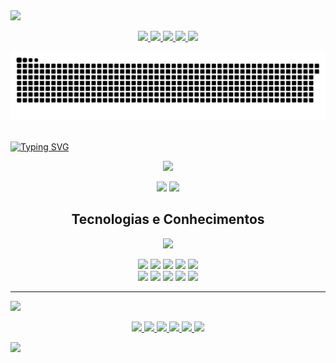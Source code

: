 <img src="https://capsule-render.vercel.app/api?type=waving&color=0:0bffff,100:6047FF&height=75" />
<p align="center">
  <a href="https://mailto:h3nrygoncalves@gmail.com">
    <img src="https://img.shields.io/badge/Gmail-D14836?style=for-the-badge&logo=gmail&logoColor=white" />
  </a>
<!--   <a href="https://www.instagram.com/henry_dbk">
    <img src="https://img.shields.io/badge/Instagram-E4405F?style=for-the-badge&logo=instagram&logoColor=white" />
  </a> -->
  <a href="https://wa.me/5511944556632">
    <img src="https://img.shields.io/badge/WhatsApp-25D366?style=for-the-badge&logo=whatsapp&logoColor=white" />
  </a>
  <a href="https://www.linkedin.com/in/henry-gonçalves-69168b337">
    <img src="https://img.shields.io/badge/LinkedIn-0A66C2?style=for-the-badge&logo=linkedin&logoColor=white" />
  </a>
  <a href="https://replit.com/@octanebt">
    <img src="https://img.shields.io/badge/replit-667881?style=for-the-badge&logo=replit&logoColor=orange" />
  </a>
  <a href="https://roadmap.sh/u/henrydbk">
    <img src="https://img.shields.io/badge/Roadmap-000000?style=for-the-badge&logo=roadmap.sh&logoColor=white" />
  </a>
</p>

<picture>
  <source
    media="(prefers-color-scheme: dark)"
    srcset="https://raw.githubusercontent.com/henrygoncalvess/henrygoncalvess/output/github-contribution-grid-snake-dark.svg"
  />
  <source
    media="(prefers-color-scheme: light)"
    srcset="https://raw.githubusercontent.com/henrygoncalvess/henrygoncalvess/output/github-contribution-grid-snake.svg"
  />
  <img
    alt="github contribution grid snake animation"
    src="https://raw.githubusercontent.com/henrygoncalvess/henrygoncalvess/output/github-contribution-grid-snake-dark.svg"
  />
</picture>

<br>
<br>

[![Typing SVG](https://readme-typing-svg.demolab.com/?lines=Henry+Gonçalves;Desenvolvedor+Back-End&center=true&vCenter=true&size=75&width=1050&color=0befff&font=VT323&duration=3000)](https://github.com/henrygoncalvess)

<p align="center">
  <img src="https://streak-stats.demolab.com?user=henrygoncalvess&locale=pt_BR&date_format=M%20j%5B%2C%20Y%5D&card_width=815&border=0BFFEF&ring=00FFD5&fire=00FFD5&sideNums=FFFFFF&currStreakNum=EBEBEB&currStreakLabel=00FFD5&dates=0000007C&background=45%2C0BFFEF%2C6047FF"/>
</p>

<p align="center">
  <img height=170 src="https://github-readme-stats.vercel.app/api?username=henrygoncalvess&include_all_commits=true&custom_title=Github%20Status%20-%20Henry%20Gonçalves&hide=issues,commits&show=prs_merged&show_icons=true&locale=pt-br&title_color=ffffff&text_color=fffffa&icon_color=002582&ring_color=00FFD5&border_color=0BFFEF&bg_color=35,0befff,6047FF&line_height=30&number_format=long&rank_icon=github"/>
  <img height=170 src="https://github-readme-stats.vercel.app/api/top-langs/?username=henrygoncalvess&langs_count=6&title_color=ffffff&text_color=fffffa&border_color=0BFFEF&bg_color=35,0befff,6047FF&locale=pt-br&card_width=320&layout=compact&size_weight=0.1&count_weight=0.1"/>
</p>

<h2 align=center>Tecnologias e Conhecimentos</h2>

<p align="center">
  <img src="https://skillicons.dev/icons?i=npm,redis,replit,git,html,postman,js,mongodb,nodejs,regex,vscode,powershell,typescript,css,bash,express,mysql,md&perline=9" />
<!--  linux, debian -->
</p>

<p align="center">
  <span><img src="https://img.shields.io/badge/Paradigma orientado a objeto (POO)-000000?style=flat-square"></span>
  <span><img src="https://img.shields.io/badge/SOLID-000000?style=flat-square"></span>
  <span><img src="https://img.shields.io/badge/ACID-000000?style=flat-square"></span>
  <span><img src="https://img.shields.io/badge/Programação Síncrona e Assíncrona-000000?style=flat-square"></span>
  <span><img src="https://img.shields.io/badge/Autenticação & Autorização-000000?style=flat-square"></span>
  <br>
  <span><img src="https://img.shields.io/badge/Estrutura de dados & Algoritmos-000000?style=flat-square"></span>
  <span><img src="https://img.shields.io/badge/UML-000000?style=flat-square"></span>
  <span><img src="https://img.shields.io/badge/Mermaid.js-000000?style=flat-square"></span>
  <span><img src="https://img.shields.io/badge/caching-000000?style=flat-square"></span>
  <span><img src="https://img.shields.io/badge/MVC-000000?style=flat-square"></span>
</p>

---

<img src="https://capsule-render.vercel.app/api?type=venom&height=155&text=Conhecimentos%20em%20prática&fontColor=ffffff&fontSize=27&stroke=000000&color=0:0befff,100:6047FF" />

<p align="center">
  <a href="https://github.com/henrygoncalvess/CRUD_MySQL">
    <img src="https://github-readme-stats.vercel.app/api/pin/?username=henrygoncalvess&repo=CRUD_MySQL&title_color=1cddff&text_color=ffffff&border_color=0BFFEF&bg_color=004666&icon_color=ffffff&description_lines_count=3"/>
  </a>
  <a href="https://github.com/henrygoncalvess/Authentications">
    <img src="https://github-readme-stats.vercel.app/api/pin/?username=henrygoncalvess&repo=Authentications&title_color=1cddff&text_color=ffffff&border_color=0BFFEF&bg_color=004666&icon_color=ffffff&description_lines_count=3"/>
  </a>
  <a href="https://github.com/henrygoncalvess/API_RESTful">
    <img src="https://github-readme-stats.vercel.app/api/pin/?username=henrygoncalvess&repo=API_RESTful&title_color=1cddff&text_color=ffffff&border_color=0BFFEF&bg_color=004666&icon_color=ffffff&description_lines_count=3"/>
  </a>
  <a href="https://github.com/henrygoncalvess/Powershell">
    <img src="https://github-readme-stats.vercel.app/api/pin/?username=henrygoncalvess&repo=Powershell&title_color=1cddff&text_color=ffffff&border_color=0BFFEF&bg_color=004666&icon_color=ffffff&description_lines_count=3"/>
  </a>
  <a href="https://github.com/henrygoncalvess/Caching">
    <img src="https://github-readme-stats.vercel.app/api/pin/?username=henrygoncalvess&repo=Caching&title_color=1cddff&text_color=ffffff&border_color=0BFFEF&bg_color=004666&icon_color=ffffff&description_lines_count=3"/>
  </a>
  <a href="https://github.com/henrygoncalvess/github_api">
    <img src="https://github-readme-stats.vercel.app/api/pin/?username=henrygoncalvess&repo=github_api&title_color=1cddff&text_color=ffffff&border_color=0BFFEF&bg_color=004666&icon_color=ffffff&description_lines_count=3"/>
  </a>
</p>
<img src="https://capsule-render.vercel.app/api?type=waving&color=0:0bffff,100:6047FF&section=footer&height=75" />
